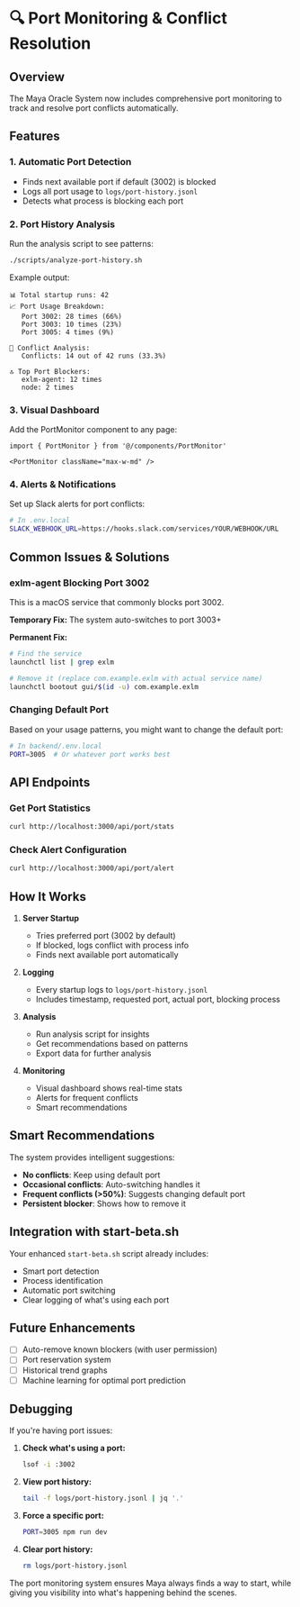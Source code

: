 # 🔍 Port Monitoring & Conflict Resolution

## Overview

The Maya Oracle System now includes comprehensive port monitoring to track and resolve port conflicts automatically.

## Features

### 1. **Automatic Port Detection**
- Finds next available port if default (3002) is blocked
- Logs all port usage to `logs/port-history.jsonl`
- Detects what process is blocking each port

### 2. **Port History Analysis**
Run the analysis script to see patterns:

```bash
./scripts/analyze-port-history.sh
```

Example output:
```
📊 Total startup runs: 42
📈 Port Usage Breakdown:
   Port 3002: 28 times (66%)
   Port 3003: 10 times (23%)
   Port 3005: 4 times (9%)

🚫 Conflict Analysis:
   Conflicts: 14 out of 42 runs (33.3%)

🔝 Top Port Blockers:
   exlm-agent: 12 times
   node: 2 times
```

### 3. **Visual Dashboard**
Add the PortMonitor component to any page:

```tsx
import { PortMonitor } from '@/components/PortMonitor'

<PortMonitor className="max-w-md" />
```

### 4. **Alerts & Notifications**
Set up Slack alerts for port conflicts:

```bash
# In .env.local
SLACK_WEBHOOK_URL=https://hooks.slack.com/services/YOUR/WEBHOOK/URL
```

## Common Issues & Solutions

### exlm-agent Blocking Port 3002

This is a macOS service that commonly blocks port 3002.

**Temporary Fix:** The system auto-switches to port 3003+

**Permanent Fix:**
```bash
# Find the service
launchctl list | grep exlm

# Remove it (replace com.example.exlm with actual service name)
launchctl bootout gui/$(id -u) com.example.exlm
```

### Changing Default Port

Based on your usage patterns, you might want to change the default port:

```bash
# In backend/.env.local
PORT=3005  # Or whatever port works best
```

## API Endpoints

### Get Port Statistics
```bash
curl http://localhost:3000/api/port/stats
```

### Check Alert Configuration
```bash
curl http://localhost:3000/api/port/alert
```

## How It Works

1. **Server Startup**
   - Tries preferred port (3002 by default)
   - If blocked, logs conflict with process info
   - Finds next available port automatically

2. **Logging**
   - Every startup logs to `logs/port-history.jsonl`
   - Includes timestamp, requested port, actual port, blocking process

3. **Analysis**
   - Run analysis script for insights
   - Get recommendations based on patterns
   - Export data for further analysis

4. **Monitoring**
   - Visual dashboard shows real-time stats
   - Alerts for frequent conflicts
   - Smart recommendations

## Smart Recommendations

The system provides intelligent suggestions:

- **No conflicts**: Keep using default port
- **Occasional conflicts**: Auto-switching handles it
- **Frequent conflicts (>50%)**: Suggests changing default port
- **Persistent blocker**: Shows how to remove it

## Integration with start-beta.sh

Your enhanced `start-beta.sh` script already includes:
- Smart port detection
- Process identification
- Automatic port switching
- Clear logging of what's using each port

## Future Enhancements

- [ ] Auto-remove known blockers (with user permission)
- [ ] Port reservation system
- [ ] Historical trend graphs
- [ ] Machine learning for optimal port prediction

## Debugging

If you're having port issues:

1. **Check what's using a port:**
   ```bash
   lsof -i :3002
   ```

2. **View port history:**
   ```bash
   tail -f logs/port-history.jsonl | jq '.'
   ```

3. **Force a specific port:**
   ```bash
   PORT=3005 npm run dev
   ```

4. **Clear port history:**
   ```bash
   rm logs/port-history.jsonl
   ```

The port monitoring system ensures Maya always finds a way to start, while giving you visibility into what's happening behind the scenes.